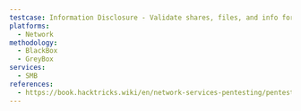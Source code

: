 ```yaml
---
testcase: Information Disclosure - Validate shares, files, and info for sensitive data (passwords, configs, scripts, registry hives, GPP, etc.)
platforms: 
  - Network
methodology: 
  - BlackBox
  - GreyBox
services:
  - SMB
references:
  - https://book.hacktricks.wiki/en/network-services-pentesting/pentesting-smb/index.html
---
```


